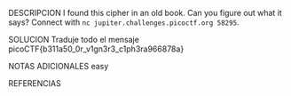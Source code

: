DESCRIPCION
I found this cipher in an old book. Can you figure out what it says? Connect with `nc jupiter.challenges.picoctf.org 58295`.

SOLUCION
Traduje todo el mensaje
picoCTF{b311a50_0r_v1gn3r3_c1ph3ra966878a}

NOTAS ADICIONALES
easy

REFERENCIAS